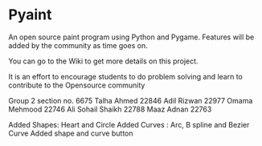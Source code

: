 # Pyaint
An open source paint program using Python and Pygame. Features will be added by the community as time goes on.

You can go to the Wiki to get more details on this project.

It is an effort to encourage students to do problem solving and learn to contribute to the Opensource community

Group 2 section no. 6675
Talha Ahmed 22846
Adil Rizwan 22977
Omama Mehmood 22746
Ali Sohail Shaikh 22788
Maaz Adnan 22763

Added Shapes: Heart and Circle
Added Curves : Arc, B spline and Bezier Curve
Added shape and curve button